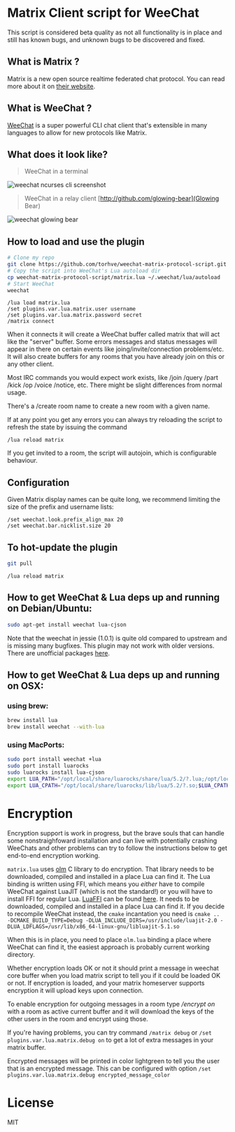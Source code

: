 # Matrix Client script for WeeChat

This script is considered beta quality as not all functionality is in place and still has known bugs, and unknown bugs to be discovered and fixed.

## What is Matrix ?

Matrix is a new open source realtime federated chat protocol. You can read more about it on [their website](http://matrix.org/blog/faq/).

## What is WeeChat ?

[WeeChat](http://weechat.org) is a super powerful CLI chat client that's extensible in many languages to allow for new protocols like Matrix.

## What does it look like?


> WeeChat in a terminal

![weechat ncurses cli screenshot](https://hveem.no/ss/weechat-matrix-ss.png)

> WeeChat in a relay client [http://github.com/glowing-bear](Glowing Bear)

![weechat glowing bear](https://hveem.no/ss/weechat-matrix-gb.png)

## How to load and use the plugin

```bash
# Clone my repo
git clone https://github.com/torhve/weechat-matrix-protocol-script.git
# Copy the script into WeeChat's Lua autoload dir
cp weechat-matrix-protocol-script/matrix.lua ~/.weechat/lua/autoload
# Start WeeChat
weechat
```

```
/lua load matrix.lua
/set plugins.var.lua.matrix.user username
/set plugins.var.lua.matrix.password secret
/matrix connect
```

When it connects it will create a WeeChat buffer called matrix that will act
like the "server" buffer. Some errors messages and status messages will appear
in there on certain events like joing/invite/connection problems/etc. It will
also create buffers for any rooms that you have already join on this or any
other client.

Most IRC commands you would expect work exists, like /join /query /part /kick
/op /voice /notice, etc. There might be slight differences from normal usage.

There's a /create room name to create a new room with a given name.

If at any point you get any errors you can always try reloading the script to
refresh the state by issuing the command

```
/lua reload matrix
```

If you get invited to a room, the script will autojoin, which is configurable
behaviour.

## Configuration

Given Matrix display names can be quite long, we recommend limiting
the size of the prefix and username lists:

```
/set weechat.look.prefix_align_max 20
/set weechat.bar.nicklist.size 20
```

## To hot-update the plugin

```bash
git pull
```

```
/lua reload matrix
```

## How to get WeeChat & Lua deps up and running on Debian/Ubuntu:

```bash
sudo apt-get install weechat lua-cjson
```

Note that the weechat in jessie (1.0.1) is quite old compared to upstream and is
missing many bugfixes. This plugin may not work with older versions. There are
unofficial packages [here](https://weechat.org/download/debian/).

## How to get WeeChat & Lua deps up and running on OSX:

### using brew:
```bash
brew install lua
brew install weechat --with-lua
```

### using MacPorts:
```bash
sudo port install weechat +lua
sudo port install luarocks
sudo luarocks install lua-cjson
export LUA_PATH="/opt/local/share/luarocks/share/lua/5.2/?.lua;/opt/local/share/luarocks/share/lua/5.2/?/init.lua;$LUA_PATH"
export LUA_CPATH="/opt/local/share/luarocks/lib/lua/5.2/?.so;$LUA_CPATH"
```

# Encryption

Encryption support is work in progress, but the brave souls that can handle some nonstraighfoward installation and can live with potentially crashing WeeChats and other problems can try to follow the instructions below to get end-to-end encryption working.

`matrix.lua` uses [olm](https://matrix.org/git/olm/) C library to do encryption. That library needs to be downloaded, compiled and installed in a place Lua can find it.
The Lua binding is written using FFI, which means you *either* have to compile WeeChat against LuaJIT (which is not the standard!) or you will have to install FFI for regular Lua.
[LuaFFI](https://github.com/jmckaskill/luaffi) can be found [here](https://github.com/jmckaskill/luaffi). It needs to be downloaded, compiled and installed in a place Lua can find it.
If you decide to recompile WeeChat instead, the `cmake` incantation you need is `cmake ..  -DCMAKE_BUILD_TYPE=Debug -DLUA_INCLUDE_DIRS=/usr/include/luajit-2.0 -DLUA_LDFLAGS=/usr/lib/x86_64-linux-gnu/libluajit-5.1.so`

When this is in place, you need to place `olm.lua` binding a place where WeeChat can find it, the easiest approach is probably current working directory.

Whether encryption loads OK or not it should print a message in weechat core buffer when you load matrix script to tell you if it could be loaded OK or not.
If encryption is loaded, and your matrix homeserver supports encryption it will upload keys upon connection.

To enable encryption for outgoing messages in a room type */encrypt on* with a room as active current buffer and it will download the keys of the other users in the room and encrypt using those.

If you're having problems, you can try command `/matrix debug` or `/set plugins.var.lua.matrix.debug on` to get a lot of extra messages in your matrix buffer.

Encrypted messages will be printed in color lightgreen to tell you the user that is an encrypted message. This can be configured with option `/set plugins.var.lua.matrix.debug encrypted_message_color`

# License

MIT
